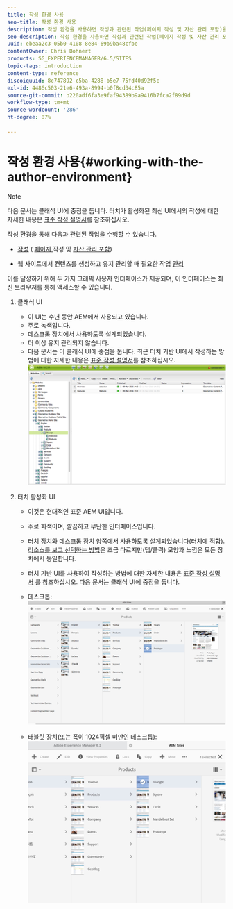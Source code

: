 ```yaml
---
title: 작성 환경 사용
seo-title: 작성 환경 사용
description: 작성 환경을 사용하면 작성과 관련된 작업(페이지 작성 및 자산 관리 포함)을 수행하고 웹 사이트에서 컨텐츠를 생성 및 유지 관리할 때 필요한 작업을 관리할 수 있습니다.
seo-description: 작성 환경을 사용하면 작성과 관련된 작업(페이지 작성 및 자산 관리 포함)을 수행하고 웹 사이트에서 컨텐츠를 생성 및 유지 관리할 때 필요한 작업을 관리할 수 있습니다.
uuid: ebeaa2c3-05b0-4108-8e84-69b9ba48cfbe
contentOwner: Chris Bohnert
products: SG_EXPERIENCEMANAGER/6.5/SITES
topic-tags: introduction
content-type: reference
discoiquuid: 8c747892-c5ba-4288-b5e7-75fd40d92f5c
exl-id: 4486c503-21e6-493a-8994-b0f8cd34c85a
source-git-commit: b220adf6fa3e9faf94389b9a9416b7fca2f89d9d
workflow-type: tm+mt
source-wordcount: '286'
ht-degree: 87%

---
```


# 작성 환경 사용{#working-with-the-author-environment}

>[!NOTE]
>
>다음 문서는 클래식 UI에 중점을 둡니다. 터치가 활성화된 최신 UI에서의 작성에 대한 자세한 내용은 [표준 작성 설명서](/help/assets/assets.md)를 참조하십시오.

작성 환경을 통해 다음과 관련된 작업을 수행할 수 있습니다.

* [작성](/help/sites-authoring/author.md) ( [페이지 ](/help/sites-authoring/qg-page-authoring.md) 작성 및  [자산 관리 포함](/help/assets/assets.md))

* 웹 사이트에서 컨텐츠를 생성하고 유지 관리할 때 필요한 작업 [관리](/help/sites-administering/administer-best-practices.md)

이를 달성하기 위해 두 가지 그래픽 사용자 인터페이스가 제공되며, 이 인터페이스는 최신 브라우저를 통해 액세스할 수 있습니다.

1. 클래식 UI

   * 이 UI는 수년 동안 AEM에서 사용되고 있습니다.
   * 주로 녹색입니다.
   * 데스크톱 장치에서 사용하도록 설계되었습니다.
   * 더 이상 유지 관리되지 않습니다.
   * 다음 문서는 이 클래식 UI에 중점을 둡니다. 최근 터치 기반 UI에서 작성하는 방법에 대한 자세한 내용은 [표준 작성 설명서](/help/sites-authoring/author.md)를 참조하십시오.
   ![chlimage_1-149](assets/chlimage_1-149.png)

1. 터치 활성화 UI

   * 이것은 현대적인 표준 AEM UI입니다.
   * 주로 회색이며, 깔끔하고 무난한 인터페이스입니다.
   * 터치 장치와 데스크톱 장치 양쪽에서 사용하도록 설계되었습니다(터치에 적합). [리소스를 보고 선택하는 방법](/help/sites-authoring/basic-handling.md)은 조금 다르지만(탭/클릭) 모양과 느낌은 모든 장치에서 동일합니다. 
   * 터치 기반 UI를 사용하여 작성하는 방법에 대한 자세한 내용은 [표준 작성 설명서](/help/sites-authoring/author.md) 를 참조하십시오. 다음 문서는 클래식 UI에 중점을 둡니다.

   * 데스크톱:
   ![chlimage_1-150](assets/chlimage_1-150.png)

   * 태블릿 장치(또는 폭이 1024픽셀 미만인 데스크톱):
   ![chlimage_1-7](assets/chlimage_1-7.jpeg)
